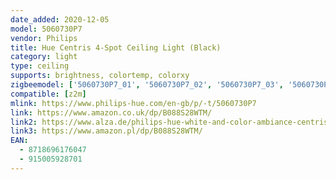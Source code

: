 ```yaml
---
date_added: 2020-12-05
model: 5060730P7
vendor: Philips
title: Hue Centris 4-Spot Ceiling Light (Black)
category: light
type: ceiling
supports: brightness, colortemp, colorxy
zigbeemodel: ['5060730P7_01', '5060730P7_02', '5060730P7_03', '5060730P7_04', '5060730P7_05']
compatible: [z2m]
mlink: https://www.philips-hue.com/en-gb/p/-t/5060730P7
link: https://www.amazon.co.uk/dp/B088S28WTM/
link2: https://www.alza.de/philips-hue-white-and-color-ambiance-centris
link3: https://www.amazon.pl/dp/B088S28WTM/
EAN: 
  - 8718696176047
  - 915005928701
---
```

